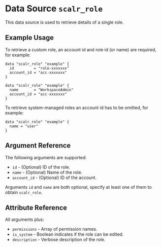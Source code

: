 
# Data Source `scalr_role` 

This data source is used to retrieve details of a single role.

## Example Usage

To retrieve a custom role, an account id and role id (or name) are required, for example: 

```hcl
data "scalr_role" "example" {
  id         = "role-xxxxxxx"
  account_id = "acc-xxxxxxx"
}
```

```hcl
data "scalr_role" "example" {
  name       = "WorkspaceAdmin"
  account_id = "acc-xxxxxxx"
}
```

To retrieve system-managed roles an account id has to be omitted, for example:

```hcl
data "scalr_role" "example" {
  name = "user"
}
```

## Argument Reference

The following arguments are supported:

* `id` - (Optional) ID of the role.
* `name` - (Optional) Name of the role.
* `account_id` - (Optional) ID of the account.

Arguments `id` and `name` are both optional, specify at least one of them to obtain `scalr_role`.

## Attribute Reference

All arguments plus:

* `permissions` - Array of permission names.
* `is_system` - Boolean indicates if the role can be edited.
* `description` - Verbose description of the role.
